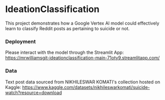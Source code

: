 # IdeationClassification
This project demonstrates how a Google Vertex AI model could effectively learn to classify Reddit posts as pertaining to suicide or not.

### Deployment
Please interact with the model through the Streamlit App: https://mrwilliamsgit-ideationclassification-main-71oty9.streamlitapp.com/

### Data
Text post data sourced from NIKHILESWAR KOMATI's collection hosted on Kaggle: https://www.kaggle.com/datasets/nikhileswarkomati/suicide-watch?resource=download
